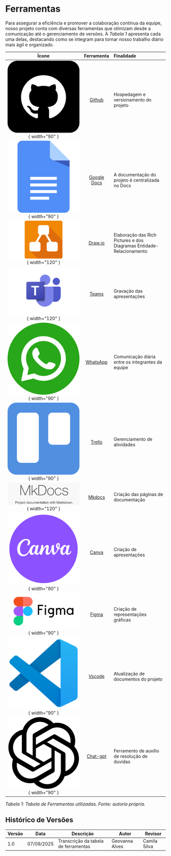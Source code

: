 # Ferramentas
Para assegurar a eficiência e promover a colaboração contínua da equipe, nosso projeto conta com diversas ferramentas que otimizam desde a comunicação até o gerenciamento de versões. A  _Tabela 1_ apresenta cada uma delas, destacando como se integram para tornar nosso trabalho diário mais ágil e organizado.

| Ícone | Ferramenta | Finalidade |
|:---:|:---:|:---|
| ![Github](../img/github.png){ width="90" } | [Github](https://github.com/) | Hospedagem e versionamento do projeto |
| ![Google Docs](../img/docs.png){ width="90" } | [Google Docs](https://docs.google.com/document/u/0/?hl=pt-BR) | A documentação do projeto é centralizada no Docs |
| ![Draw.io](../img/draw-io.webp){ width="120" } | [Draw.io](https://app.diagrams.net/) | Elaboração das Rich Pictures e dos Diagramas Entidade-Relacionamento|
| ![Teams](../img/teams.png){ width="120" } | [Teams](https://www.microsoft.com/pt-br/microsoft-teams/group-chat-software) | Gravação das apresentações |
| ![WhatsApp](../img/whatsapp.png){ width="90" } | [WhatsApp](https://www.whatsapp.com/?lang=pt_br) | Comunicação diária entre os integrantes da equipe |
| ![Trello](../img/trello.png){ width="90" } | [Trello](https://trello.com/) | Gerenciamento de atividades |
| ![Mkdocs](../img/mkdocs.png){ width="120" } | [Mkdocs](https://www.mkdocs.org/user-guide/installation/) | Criação das páginas de documentação |
![Canva](../img/canva.png){ width="90" } | [Canva](https://www.canva.com/pt_br/) | Criação de apresentações |
![Figma](../img/figma_icon.png){ width="90" } | [Figma](https://www.figma.com/pt-br/sites/) | Criação de representações gráficas  |
![Vscode](../img/vs_code.png){ width="90" } | [Vscode](https://code.visualstudio.com/download) | Atualização de  documentos do projeto|
![Chat-gpt](../img/chat_gpt.png){ width="90" } | [Chat-gpt](https://chatgpt.com/) | Ferramento de auxílio de resolução de duvidas|

_Tabela 1: Tabela de Ferramentas utilizadas. Fonte: autoria própria._




## Histórico de Versões

| Versão   | Data       | Descrição                                | Autor                    | Revisor |
|----------|------------|------------------------------------------|--------------------------|---------|
| 1.0      | 07/09/2025 | Transcrição da tabela de ferramentas     | Geovanna Alves           | Camila Silva |
